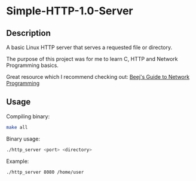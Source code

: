 # Simple-HTTP-1.0-Server

## Description
A basic Linux HTTP server that serves a requested file or directory.

The purpose of this project was for me to learn C, HTTP and Network Programming basics.

Great resource which I recommend checking out: [Beej's Guide to Network Programming](https://beej.us/guide/bgnet/)

## Usage
Compiling binary:

```sh
make all
```

Binary usage:

```sh
./http_server <port> <directory>
```

Example:

```sh
./http_server 8080 /home/user
```
